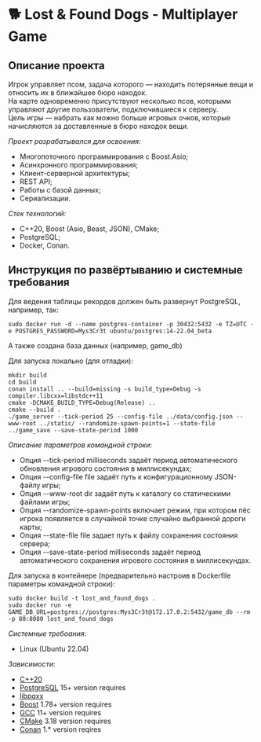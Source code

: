 # 🐕 Lost & Found Dogs - Multiplayer Game

## Описание проекта

Игрок управляет псом, задача которого — находить потерянные вещи и относить их в ближайшее бюро находок.<br> 
На карте одновременно присутствуют несколько псов, которыми управляют другие пользователи, подключившиеся к серверу.<br>
Цель игры — набрать как можно больше игровых очков, которые начисляются за доставленные в бюро находок вещи.<br>

_Проект разрабатывался для освоения:_

- Многопоточного программирования с Boost.Asio;
- Асинхронного программирования;
- Клиент-серверной архитектуры;
- REST API;
- Работы с базой данных;
- Сериализации.

_Стек технологий:_

- C++20, Boost (Asio, Beast, JSON), CMake;
- PostgreSQL;
- Docker, Conan.

## Инструкция по развёртыванию и системные требования

Для ведения таблицы рекордов должен быть развернут PostgreSQL, например, так:
```
sudo docker run -d --name postgres-container -p 30432:5432 -e TZ=UTC -e POSTGRES_PASSWORD=Mys3Cr3t ubuntu/postgres:14-22.04_beta
```
А также создана база данных (например, game_db)

Для запуска локально (для отладки):
```
mkdir build
cd build
conan install .. --build=missing -s build_type=Debug -s compiler.libcxx=libstdc++11
cmake -DCMAKE_BUILD_TYPE=Debug(Release) ..
cmake --build .
./game_server --tick-period 25 --config-file ../data/config.json --www-root ../static/ --randomize-spawn-points=1 --state-file ../game_save --save-state-period 1000
```
_Описание параметров командной строки_:
- Опция --tick-period milliseconds задаёт период автоматического обновления игрового состояния в миллисекундах;
- Опция --config-file file задаёт путь к конфигурационному JSON-файлу игры;
- Опция --www-root dir задаёт путь к каталогу со статическими файлами игры;
- Опция --randomize-spawn-points включает режим, при котором пёс игрока появляется в случайной точке случайно выбранной дороги карты;
- Опция --state-file file задает путь к файлу сохранения состояния сервера;
- Опция --save-state-period milliseconds задаёт период автоматического сохранения игрового состояния в миллисекундах.

Для запуска в контейнере (предварительно настроив в Dockerfile параметры командной строки):
```
sudo docker build -t lost_and_found_dogs .
sudo docker run -e GAME_DB_URL=postgres://postgres:Mys3Cr3t@172.17.0.2:5432/game_db --rm -p 80:8080 lost_and_found_dogs
```
_Системные требоания_:
- Linux (Ubuntu 22.04)

_Зависимости_:
- [С++20](https://en.cppreference.com/w/cpp/20)
- [PostgreSQL](https://www.postgresql.org/) 15+ version requires
- [libpqxx](https://github.com/jtv/libpqxx)
- [Boost](https://www.boost.org/users/history/version_1_78_0.html) 1.78+ version requires
- [GCC](https://gcc.gnu.org/) 11+ version requires
- [CMake](https://cmake.org) 3.18 version requires
- [Conan](https://conan.io/) 1.* version reqires